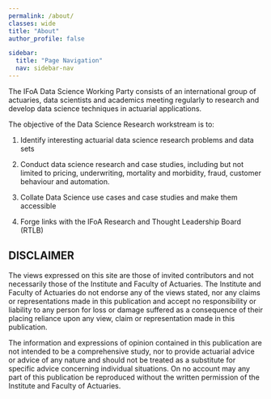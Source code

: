 ```yaml
---
permalink: /about/
classes: wide
title: "About"
author_profile: false

sidebar:
  title: "Page Navigation"
  nav: sidebar-nav
---
```


The IFoA Data Science Working Party consists of an international group of actuaries, data scientists and academics meeting regularly to research and develop data science techniques in actuarial applications.

The objective of the Data Science Research workstream is to:

1. Identify interesting actuarial data science research problems and data sets

2. Conduct data science research and case studies, including but not limited to pricing, underwriting, mortality and morbidity, fraud, customer behaviour and automation.

3. Collate Data Science use cases and case studies and make them accessible

4. Forge links with the IFoA Research and Thought Leadership Board (RTLB)

## DISCLAIMER
The views expressed on this site are those of invited contributors and not necessarily those of the Institute and Faculty of Actuaries. The Institute and Faculty of Actuaries do not endorse any of the views stated, nor any claims or representations made in this publication and accept no responsibility or liability to any person for loss or damage suffered as a consequence of their placing reliance upon any view, claim or representation made in this publication. 

The information and expressions of opinion contained in this publication are not intended to be a comprehensive study, nor to provide actuarial advice or advice of any nature and should not be treated as a substitute for specific advice concerning individual situations. On no account may any part of this publication be reproduced without the written permission of the Institute and Faculty of Actuaries.
